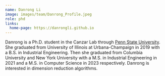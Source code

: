 ```yaml
---
name: Danrong Li
image: images/team/Danrong_Profile.jpeg
role: phd
links:
  home-page: https://danrongli.github.io
---
```


Danrong is a Ph.D. student in the Canzar Lab through [Penn State University]( https://www.eecs.psu.edu). She graduated from University of Illinois at Urbana-Champaign in 2019 with a B.S. in Industrial Engineering. Then she graduated from Columbia University and New York University with a M.S. in Industrial Engineering in 2021 and a M.S. in Computer Science in 2023 respectively. Danrong is interested in dimension reduction algorithms.
